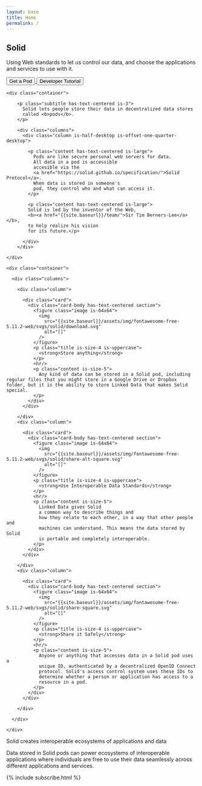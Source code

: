 ```yaml
---
layout: base
title: Home
permalink: /
---
```


<section id="home-hero" class="hero is-dark is-large">
  <div class="hero-body">
    <div class="container">
      <h1 class="title has-text-centered is-size-3 is-size-2-tablet is-size-1-desktop">
        Solid
      </h1>
      <p class="subtitle has-text-centered is-size-4 is-size-3-tablet is-size-2-desktop">
      Using Web standards to
      let us control our data, and choose the
      applications and services to use with it.
      </p>
      <div class="buttons is-centered">
        <!--
        <a href="{{site.baseurl}}/about/">
          <button class="button is-primary">About Solid</button>
        </a>
        -->
        <a href="{{site.baseurl}}/users/">
          <button class="button is-primary">Get a Pod</button>        
        </a>
        <a href="{{site.baseurl}}/developers/tutorials/getting-started">
          <button class="button is-primary">Developer Tutorial</button>
        </a>
      </div>
    </div>
  </div>
</section>

<div id="landing-content">

  <section id="overview" class="section">

    <div class="container">

        <p class="subtitle has-text-centered is-3">
          Solid lets people store their data in decentralized data stores 
          called <b>pods</b>.
        </p> 

        <div class="columns">
          <div class="column is-half-desktop is-offset-one-quarter-desktop">
          
            <p class="content has-text-centered is-large">
              Pods are like secure personal web servers for data.
              All data in a pod is accessible
              accesible via the 
              <a href="https://solid.github.io/specification/">Solid Protocol</a>.
              When data is stored in someone's 
              pod, they control who and what can access it.
            </p>
            
            <p class="content has-text-centered is-large">
            Solid is led by the inventor of the Web, 
            <b><a href="{{site.baseurl}}/team/">Sir Tim Berners-Lee</a></b>, 
            to help realize his vision 
            for its future.</p>
            
          </div>
        </div>
        
    </div>
  </section>
  
  <section id="landing-cards">

    <div class="container">
    
      <div class="columns">
  
        <div class="column">

          <div class="card">
            <div class="card-body has-text-centered section">
              <figure class="image is-64x64">
                <img
                  src="{{site.baseurl}}/assets/img/fontawesome-free-5.11.2-web/svgs/solid/download.svg"
                  alt="[]"
                />
              </figure>
              <p class="title is-size-4 is-uppercase">
                <strong>Store anything</strong>
              </p>
              <hr/>
              <p class="content is-size-5">
                Any kind of data can be stored in a Solid pod, including regular files that you might store in a Google Drive or Dropbox folder, but it is the ability to store Linked Data that makes Solid special.
              </p>
            </div>
          </div>
          
        </div>
        <div class="column">    
        
          <div class="card">
            <div class="card-body has-text-centered section">
              <figure class="image is-64x64">
                <img
                  src="{{site.baseurl}}/assets/img/fontawesome-free-5.11.2-web/svgs/solid/share-alt-square.svg"
                  alt="[]"
                />
              </figure>
              <p class="title is-size-4 is-uppercase">
                <strong>Use Interoperable Data Standards</strong>
              </p>
              <hr/>
              <p class="content is-size-5">
                Linked Data gives Solid 
                a common way to describe things and 
                how they relate to each other, in a way that other people and 
                machines can understand. This means the data stored by Solid
                is portable and completely interoperable.
              </p>
            </div>
          </div>
        
        </div>
        <div class="column">    
        
          <div class="card">
            <div class="card-body has-text-centered section">
              <figure class="image is-64x64">
                <img
                  src="{{site.baseurl}}/assets/img/fontawesome-free-5.11.2-web/svgs/solid/share-square.svg"
                  alt="[]"
                />
              </figure>
              <p class="title is-size-4 is-uppercase">
                <strong>Share it Safely</strong>
              </p>
              <hr/>
              <p class="content is-size-5">
                Anyone or anything that accesses data in a Solid pod uses a 
                unique ID, authenticated by a decentralized OpenID Connect 
                protocol. Solid's access control system uses these IDs to 
                determine whether a person or application has access to a 
                resource in a pod.
              </p>
            </div>
          </div>
        
        </div>
      
      </div>
    
    </div>  
      
  </section>
  
  <section id="ecosystem" class="hero is-dark is-medium">
    <div class="hero-body">
      <div class="container has-text-centered">
        <p class="title is-3">Solid creates interoperable ecosystems of
        applications and data</p>
        <p class="subtitle is-4">
        Data stored in Solid pods can power ecosystems of
        interoperable applications where individuals are free to use their data 
        seamlessly across different applications and services.</p>
      </div>
    </div>
  </section>
  
  <div class="columns">
    <div class="column is-half-desktop is-offset-one-quarter-desktop">
      {% include subscribe.html %}
    </div>
  </div>

</div>
